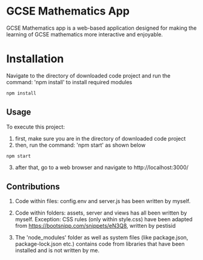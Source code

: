 # GCSE Mathematics App
GCSE Mathematics app is a web-based application designed for making the learning of GCSE mathematics more interactive and enjoyable.


# Installation
Navigate to the directory of downloaded code project and run the command: 'npm install' to install required modules

```bash
npm install
```

## Usage
To execute this project:
1. first, make sure you are in the directory of downloaded code project
2. then, run the command: 'npm start' as shown below 

```bash
npm start
```
3. after that, go to a web browser and navigate to http://localhost:3000/

## Contributions

1. Code within files: config.env and server.js has been written by myself.
2. Code within folders: assets, server and views has all been written by myself.
Exception: CSS rules (only within style.css) have been adapted from https://bootsnipp.com/snippets/eN3Q8, written by pestisid

3. The 'node_modules' folder as well as system files (like package.json, package-lock.json etc.) contains code from libraries that have been installed and is not written by me.